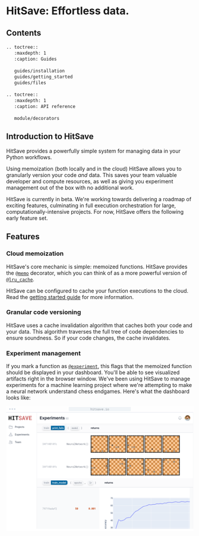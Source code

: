 # HitSave: Effortless data.

## Contents

```{eval-rst}
.. toctree::
   :maxdepth: 1
   :caption: Guides

   guides/installation
   guides/getting_started
   guides/files

.. toctree::
   :maxdepth: 1
   :caption: API reference

   module/decorators
```

## Introduction to HitSave

HitSave provides a powerfully simple system for managing data in your Python
workflows.

Using memoization (both locally and in the cloud) HitSave allows you
to granularly version your code _and_ data. This saves your team valuable developer
and compute resources, as well as giving you experiment management out of the box
with no additional work.

HitSave is currently in beta. We're working towards delivering a roadmap
of exciting features, culminating in full execution orchestration for large,
computationally-intensive projects. For now, HitSave offers the following early
feature set.

## Features

### Cloud memoization

HitSave's core mechanic is simple: memoized functions. HitSave provides the [`@memo`](hitsave.memo)
decorator, which you can think of as a more powerful version of [`@lru_cache`](https://docs.python.org/3/library/functools.html#functools.lru_cache).

HitSave can be configured to cache your function executions to the cloud. Read the
[getting started guide](/guides/getting_started.md) for more information.

### Granular code versioning

HitSave uses a cache invalidation algorithm that caches both your code and your
data. This algorithm traverses the full tree of code dependencies to ensure
soundness. So if your code changes, the cache invalidates.

### Experiment management

If you mark a function as [`@experiment`](hitsave.experiment), this flags that the memoized function
should be displayed in your dashboard. You'll be able to see visualized artifacts
right in the browser window. We've been using HitSave to manage experiments for a
machine learning project where we're attempting to make a neural network understand
chess endgames. Here's what the dashboard looks like:

![HitSave experiment tracking dashboard](../../web/src/images/screenshots/experiment-tracking.png)
